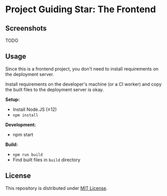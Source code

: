 # Project Guiding Star: The Frontend

## Screenshots

TODO

## Usage

Since this is a frontend project, you don't need to install requirements on the deployment server.

Install requirements on the developer's machine (or a CI worker) and copy the built files to the deployment server is okay.

**Setup:**

- Install Node.JS (≥12)
- `npm install`

**Development:**

- npm start

**Build:**

- `npm run build`
- Find built files in `build` directory

## License

This repository is distributed under [MIT License](LICENSE.md).
